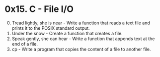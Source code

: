 # 0x15. C - File I/O
0. Tread lightly, she is near - Write a function that reads a text file and prints it to the POSIX standard output.
1. Under the snow - Create a function that creates a file.
2. Speak gently, she can hear - Write a function that appends text at the end of a file.
3. cp - Write a program that copies the content of a file to another file.
